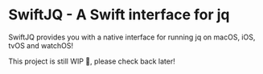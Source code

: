 # SwiftJQ - A Swift interface for jq

SwiftJQ provides you with a native interface for running jq on macOS, iOS, tvOS and watchOS!

This project is still WIP 🚧, please check back later!
